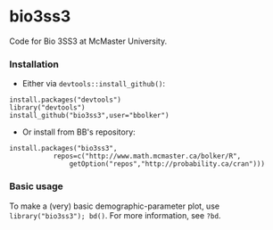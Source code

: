 bio3ss3
=======

Code for Bio 3SS3 at McMaster University.

### Installation

* Either via `devtools::install_github()`:
```
install.packages("devtools")
library("devtools")
install_github("bio3ss3",user="bbolker")
```
* Or install from BB's repository:
```
install.packages("bio3ss3",
           repos=c("http://www.math.mcmaster.ca/bolker/R",
               getOption("repos","http://probability.ca/cran")))
```

### Basic usage

To make a (very) basic demographic-parameter plot, use `library("bio3ss3"); bd()`.  For more information, see `?bd`.


